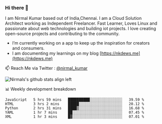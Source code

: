 ### Hi there 👋

 I am Nirmal Kumar based out of India,Chennai. I am a Cloud Solution Architect working as Independent Freelancer. Fast Learner, Loves Linux and passionate about web technologies and building iot projects. I love creating open-source projects and contributing to the community.

- I’m currently working on a app to keep up the inspiration for creators and consumers.
- I am documenting my learnings on my blog [https://nkdews.me](https://nkdews.me)

📫 Reach Me via  Twitter : [@nirmal_kumar](https://twitter.com/nirmal_kumar)

![Nirmals's github stats align left](https://github-readme-stats.vercel.app/api?username=nk-gears&show_icons=true)


📊 Weekly development breakdown

<!--START_SECTION:waka-->
```text
JavaScript   5 hrs 59 mins   ██████████░░░░░░░░░░░░░░░   39.59 % 
HTML         3 hrs 2 mins    █████░░░░░░░░░░░░░░░░░░░░   20.12 % 
Python       2 hrs 31 mins   ████▒░░░░░░░░░░░░░░░░░░░░   16.68 % 
YAML         1 hr 7 mins     ██░░░░░░░░░░░░░░░░░░░░░░░   07.45 % 
XML          1 hr 3 mins     █▓░░░░░░░░░░░░░░░░░░░░░░░   07.01 % 
```
<!--END_SECTION:waka-->


